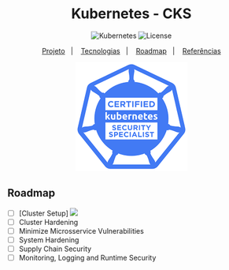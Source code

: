 <h1 align="center">Kubernetes - CKS</h1>

<p align="center">
  <img alt="Kubernetes" src="https://img.shields.io/static/v1?label=Kubernetes&message=Monitoring&color=8257E5&labelColor=000000"  />
  <img alt="License" src="https://img.shields.io/static/v1?label=license&message=MIT&color=49AA26&labelColor=000000">
</p>

<p align="center">
  <a href="#-projeto">Projeto</a>&nbsp;&nbsp;&nbsp;|&nbsp;&nbsp;&nbsp;
  <a href="#-tecnologias">Tecnologias</a>&nbsp;&nbsp;&nbsp;|&nbsp;&nbsp;&nbsp;
  <a href="#-roadmap">Roadmap</a>&nbsp;&nbsp;&nbsp;|&nbsp;&nbsp;&nbsp;
  <a href="#-referências">Referências</a>
</p>

<p align="center">
  <img alt="CKS" src="data/cks.png">
</p>

## Roadmap

- [ ] [Cluster Setup] ![](https://geps.dev/progress/25)
- [ ] Cluster Hardening
- [ ] Minimize Microsservice Vulnerabilities
- [ ] System Hardening
- [ ] Supply Chain Security
- [ ] Monitoring, Logging and Runtime Security 